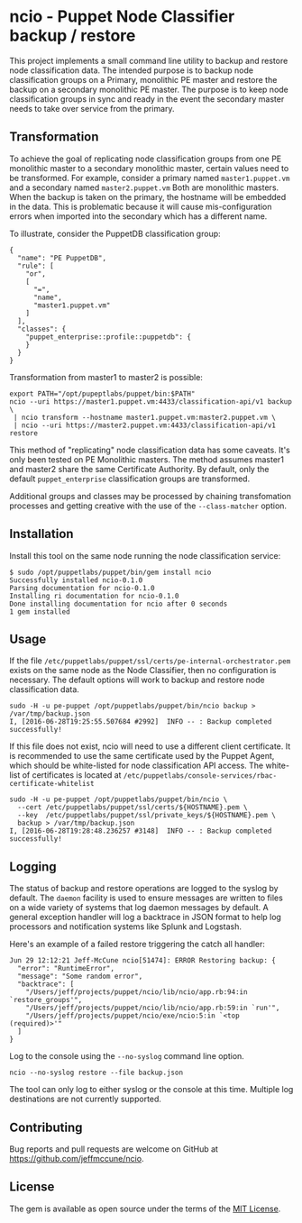 # ncio - Puppet Node Classifier backup / restore

This project implements a small command line utility to backup and restore node
classification data.  The intended purpose is to backup node classification
groups on a Primary, monolithic PE master and restore the backup on a secondary
monolithic PE master.  The purpose is to keep node classification groups in sync
and ready in the event the secondary master needs to take over service from the
primary.


## Transformation

To achieve the goal of replicating node classification groups from one PE
monolithic master to a secondary monolithic master, certain values need to be
transformed.  For example, consider a primary named `master1.puppet.vm` and a
secondary named `master2.puppet.vm`  Both are monolithic masters.  When the
backup is taken on the primary, the hostname will be embedded in the data.  This
is problematic because it will cause mis-configuration errors when imported into
the secondary which has a different name.

To illustrate, consider the PuppetDB classification group:

    {
      "name": "PE PuppetDB",
      "rule": [
        "or",
        [
          "=",
          "name",
          "master1.puppet.vm"
        ]
      ],
      "classes": {
        "puppet_enterprise::profile::puppetdb": {
        }
      }
    }

Transformation from master1 to master2 is possible:

    export PATH="/opt/pupeptlabs/puppet/bin:$PATH"
    ncio --uri https://master1.puppet.vm:4433/classification-api/v1 backup \
     | ncio transform --hostname master1.puppet.vm:master2.puppet.vm \
     | ncio --uri https://master2.puppet.vm:4433/classification-api/v1 restore

This method of "replicating" node classification data has some caveats.  It's
only been tested on PE Monolithic masters.  The method assumes master1 and
master2 share the same Certificate Authority.  By default, only the default
`puppet_enterprise` classification groups are transformed.

Additional groups and classes may be processed by chaining transfomation
processes and getting creative with the use of the `--class-matcher` option.

## Installation

Install this tool on the same node running the node classification service:

    $ sudo /opt/puppetlabs/puppet/bin/gem install ncio
    Successfully installed ncio-0.1.0
    Parsing documentation for ncio-0.1.0
    Installing ri documentation for ncio-0.1.0
    Done installing documentation for ncio after 0 seconds
    1 gem installed

## Usage

If the file `/etc/puppetlabs/puppet/ssl/certs/pe-internal-orchestrator.pem`
exists on the same node as the Node Classifier, then no configuration is
necessary.  The default options will work to backup and restore node
classification data.

    sudo -H -u pe-puppet /opt/puppetlabs/puppet/bin/ncio backup > /var/tmp/backup.json
    I, [2016-06-28T19:25:55.507684 #2992]  INFO -- : Backup completed successfully!

If this file does not exist, ncio will need to use a different client
certificate.  It is recommended to use the same certificate used by the Puppet
Agent, which should be white-listed for node classification API access.  The
white-list of certificates is located at
`/etc/puppetlabs/console-services/rbac-certificate-whitelist`

    sudo -H -u pe-puppet /opt/puppetlabs/puppet/bin/ncio \
      --cert /etc/puppetlabs/puppet/ssl/certs/${HOSTNAME}.pem \
      --key  /etc/puppetlabs/puppet/ssl/private_keys/${HOSTNAME}.pem \
      backup > /var/tmp/backup.json
    I, [2016-06-28T19:28:48.236257 #3148]  INFO -- : Backup completed successfully!

## Logging

The status of backup and restore operations are logged to the syslog by default.
The `daemon` facility is used to ensure messages are written to files on a wide
variety of systems that log daemon messages by default.  A general exception
handler will log a backtrace in JSON format to help log processors and
notification systems like Splunk and Logstash.

Here's an example of a failed restore triggering the catch all handler:

    Jun 29 12:12:21 Jeff-McCune ncio[51474]: ERROR Restoring backup: {
      "error": "RuntimeError",
      "message": "Some random error",
      "backtrace": [
        "/Users/jeff/projects/puppet/ncio/lib/ncio/app.rb:94:in `restore_groups'",
        "/Users/jeff/projects/puppet/ncio/lib/ncio/app.rb:59:in `run'",
        "/Users/jeff/projects/puppet/ncio/exe/ncio:5:in `<top (required)>'"
      ]
    }

Log to the console using the `--no-syslog` command line option.

    ncio --no-syslog restore --file backup.json

The tool can only log to either syslog or the console at this time.  Multiple
log destinations are not currently supported.

## Contributing

Bug reports and pull requests are welcome on GitHub at
https://github.com/jeffmccune/ncio.

## License

The gem is available as open source under the terms of the [MIT
License](http://opensource.org/licenses/MIT).
